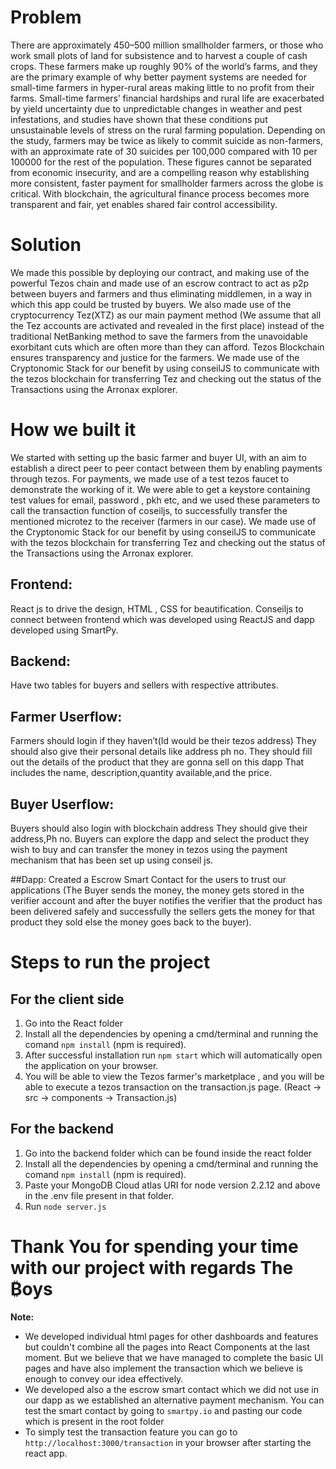# Problem

There are approximately 450–500 million smallholder farmers, or those who work small plots of land for subsistence and to harvest a couple of cash crops. These farmers make up roughly 90% of the world’s farms, and they are the primary example of why better payment systems are needed for small-time farmers in hyper-rural areas making little to no profit from their farms. Small-time farmers’ financial hardships and rural life are exacerbated by yield uncertainty due to unpredictable changes in weather and pest infestations, and studies have shown that these conditions put unsustainable levels of stress on the rural farming population. Depending on the study, farmers may be twice as likely to commit suicide as non-farmers, with an approximate rate of 30 suicides per 100,000 compared with 10 per 100000 for the rest of the population. These figures cannot be separated from economic insecurity, and are a compelling reason why establishing more consistent, faster payment for smallholder farmers across the globe is critical. With blockchain, the agricultural finance process becomes more transparent and fair, yet enables shared fair control accessibility.

# Solution

We made this possible by deploying our contract, and making use of the powerful Tezos chain and made use of an escrow contract to act as p2p between buyers and farmers and thus eliminating middlemen, in a way in which this app could be trusted by buyers. We also made use of the cryptocurrency Tez(XTZ) as our main payment method (We assume that all the Tez accounts are activated and revealed in the first place) instead of the traditional NetBanking method to save the farmers from the unavoidable exorbitant cuts which are often more than they can afford. Tezos Blockchain ensures transparency and justice for the farmers. We made use of the Cryptonomic Stack for our benefit by using conseilJS to communicate with the tezos blockchain for transferring Tez and checking out the status of the Transactions using the Arronax explorer.

# How we built it

We started with setting up the basic farmer and buyer UI, with an aim to establish a direct peer to peer contact between them by enabling payments through tezos. For payments, we made use of a test tezos faucet to demonstrate the working of it. We were able to get a keystore containing test values for email, password , pkh etc, and we used these parameters to call the transaction function of coseiljs, to successfully transfer the mentioned microtez to the receiver (farmers in our case). We made use of the Cryptonomic Stack for our benefit by using conseilJS to communicate with the tezos blockchain for transferring Tez and checking out the status of the Transactions using the Arronax explorer.

## Frontend:
React js to drive the design, HTML , CSS for beautification.
Conseiljs to connect between frontend which was developed using ReactJS and dapp developed using SmartPy.

## Backend:
Have two tables for buyers and sellers with respective attributes.

## Farmer Userflow:
Farmers should login if they haven’t(Id would be their tezos address)
They should also give their personal details like address ph no.
They should fill out the details of the product that they are gonna sell on this dapp That includes the name, description,quantity available,and the price.

## Buyer Userflow:
Buyers should also login with blockchain address
They should give their address,Ph no.
Buyers can explore the dapp and select the product they wish to buy and can transfer the money in tezos using the payment mechanism that has been set up using conseil js.

##Dapp:
Created a Escrow Smart Contact for the users to trust our applications (The Buyer sends the money, the money gets stored in the verifier account and after the buyer notifies the verifier that the product has been delivered safely and successfully the sellers gets the money for that product they sold else the money goes back to the buyer).

# Steps to run the project

## For the client side
1) Go into the React folder
2) Install all the dependencies by opening a cmd/terminal and running the comand `npm install` (npm is required).
3) After successful installation run `npm start` which will automatically open the application on your browser.
4) You will be able to view the Tezos farmer's marketplace , and you will be able to execute a tezos transaction on the transaction.js page. (React -> src -> components -> Transaction.js)
## For the backend
1) Go into the backend folder which can be found inside the react folder
2) Install all the dependencies by opening a cmd/terminal and running the comand `npm install` (npm is required).
3) Paste your MongoDB Cloud atlas URI for node version 2.2.12 and above in the .env file present in that folder.
4) Run `node server.js`

# Thank You for spending your time with our project with regards The ₿oys
**Note:**
* We developed individual html pages for other dashboards and features but couldn't combine all the pages into React Components at the last moment. But we believe that we have managed to complete the basic UI pages and have also implement the transaction which we believe is enough to convey our idea effectively.
* We developed also a the escrow smart contact which we did not use in our dapp as we established an alternative payment mechanism. You can test the smart contact by going to `smartpy.io` and pasting our code which is present in the root folder
* To simply test the transaction feature you can go to `http://localhost:3000/transaction` in  your browser after starting the react app.
